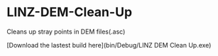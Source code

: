 # LINZ-DEM-Clean-Up
Cleans up stray points in DEM files(.asc)

[Download the lastest build here](bin/Debug/LINZ DEM Clean Up.exe)
